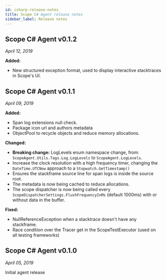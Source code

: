 ```yaml
---
id: csharp-release-notes
title: Scope C# Agent release notes
sidebar_label: Release notes
---
```



## Scope C# Agent v0.1.2

*April 12, 2019*

**Added:**
- New structured exception format, used to display interactive stacktraces in Scope's UI.



## Scope C# Agent v0.1.1

*April 09, 2019*

**Added:**
- Span log extensions null check.
- Package icon url and authors metadata
- ObjectPool to recycle objects and reduce memory allocations.

**Changed:**
- **Breaking change:** LogLevels enum namespace change, from: `ScopeAgent.Utils.Tags.Log.LogLevels` to `ScopeAgent.LogLevels`.
- Increase the clock resolution with a high frequency timer, changing the `DateTime.UTCNow` approach to a `Stopwatch.GetTimestamp()`
- Ensures the stackframe source line for span logs is inside the source root.
- The metadata is now being cached to reduce allocations.
- The scope dispatcher is now being called every `ScopeDispatcherSettings.FlushFrequencyInMs` (default 1000ms) with or without data in the buffer.

**Fixed:**
- NullReferenceException when a stacktrace doesn't have any stackframe.
- Race condition over the Tracer get in the ScopeTestExecutor (used on all testing frameworks)


## Scope C# Agent v0.1.0

*April 05, 2019*

Initial agent release



